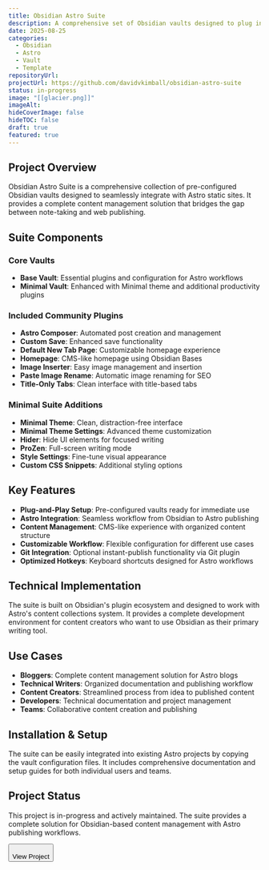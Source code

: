 ```yaml
---
title: Obsidian Astro Suite
description: A comprehensive set of Obsidian vaults designed to plug into your Astro website for seamless writing and publishing workflows.
date: 2025-08-25
categories:
  - Obsidian
  - Astro
  - Vault
  - Template
repositoryUrl:
projectUrl: https://github.com/davidvkimball/obsidian-astro-suite
status: in-progress
image: "[[glacier.png]]"
imageAlt:
hideCoverImage: false
hideTOC: false
draft: true
featured: true
---
```

## Project Overview

Obsidian Astro Suite is a comprehensive collection of pre-configured Obsidian vaults designed to seamlessly integrate with Astro static sites. It provides a complete content management solution that bridges the gap between note-taking and web publishing.

## Suite Components

### Core Vaults
- **Base Vault**: Essential plugins and configuration for Astro workflows
- **Minimal Vault**: Enhanced with Minimal theme and additional productivity plugins

### Included Community Plugins
- **Astro Composer**: Automated post creation and management
- **Custom Save**: Enhanced save functionality
- **Default New Tab Page**: Customizable homepage experience
- **Homepage**: CMS-like homepage using Obsidian Bases
- **Image Inserter**: Easy image management and insertion
- **Paste Image Rename**: Automatic image renaming for SEO
- **Title-Only Tabs**: Clean interface with title-based tabs

### Minimal Suite Additions
- **Minimal Theme**: Clean, distraction-free interface
- **Minimal Theme Settings**: Advanced theme customization
- **Hider**: Hide UI elements for focused writing
- **ProZen**: Full-screen writing mode
- **Style Settings**: Fine-tune visual appearance
- **Custom CSS Snippets**: Additional styling options

## Key Features

- **Plug-and-Play Setup**: Pre-configured vaults ready for immediate use
- **Astro Integration**: Seamless workflow from Obsidian to Astro publishing
- **Content Management**: CMS-like experience with organized content structure
- **Customizable Workflow**: Flexible configuration for different use cases
- **Git Integration**: Optional instant-publish functionality via Git plugin
- **Optimized Hotkeys**: Keyboard shortcuts designed for Astro workflows

## Technical Implementation

The suite is built on Obsidian's plugin ecosystem and designed to work with Astro's content collections system. It provides a complete development environment for content creators who want to use Obsidian as their primary writing tool.

## Use Cases

- **Bloggers**: Complete content management solution for Astro blogs
- **Technical Writers**: Organized documentation and publishing workflow
- **Content Creators**: Streamlined process from idea to published content
- **Developers**: Technical documentation and project management
- **Teams**: Collaborative content creation and publishing

## Installation & Setup

The suite can be easily integrated into existing Astro projects by copying the vault configuration files. It includes comprehensive documentation and setup guides for both individual users and teams.

## Project Status

This project is in-progress and actively maintained. The suite provides a complete solution for Obsidian-based content management with Astro publishing workflows.

<a href="https://github.com/davidvkimball/obsidian-astro-suite" class="no-styling no-underline" target="_blank"><button class="btn btn-primary w-full">  
    View Project  
  </button></a>
